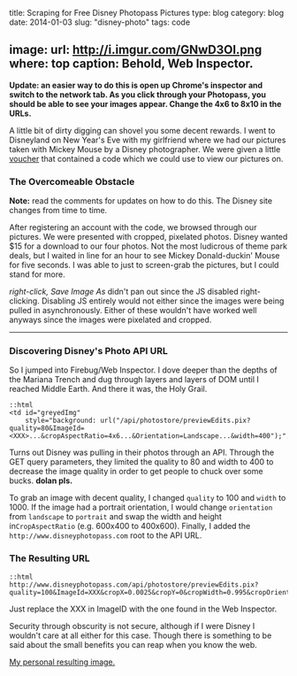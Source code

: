 title: Scraping for Free Disney Photopass Pictures
type: blog
category: blog
date: 2014-01-03
slug: "disney-photo"
tags: code

image:
    url: http://i.imgur.com/GNwD3OI.png
    where: top
    caption: Behold, Web Inspector.
---

**Update: an easier way to do this is open up Chrome's inspector and switch to
the network tab. As you click through your Photopass, you should be able to see
your images appear. Change the 4x6 to 8x10 in the URLs.**

A little bit of dirty digging can shovel you some decent rewards. I went to
Disneyland on New Year's Eve with my girlfriend where we had our pictures taken
with Mickey Mouse by a Disney photographer. We were given a little
[voucher](http://i.imgur.com/PpXwGfR.jpg) that contained a code which we could
use to view our pictures on.

### The Overcomeable Obstacle

**Note:** read the comments for updates on how to do this. The Disney site
changes from time to time.

After registering an account with the code, we browsed through our pictures. We
were presented with cropped, pixelated photos. Disney wanted $15 for a download
to our four photos. Not the most ludicrous of theme park deals, but I waited in
line for an hour to see Mickey Donald-duckin' Mouse for five seconds. I was
able to just to screen-grab the pictures, but I could stand for more.

*right-click, Save Image As* didn't pan out since the JS disabled
right-clicking. Disabling JS entirely would not either since the images were
being pulled in asynchronously. Either of these wouldn't have worked well
anyways since the images were pixelated and cropped.

---

### Discovering Disney's Photo API URL

So I jumped into Firebug/Web Inspector. I dove deeper than the depths of the
Mariana Trench and dug through layers and layers of DOM until I reached Middle
Earth. And there it was, the Holy Grail.

    ::html
    <td id="greyedImg"
        style="background: url("/api/photostore/previewEdits.pix?quality=80&ImageId=<XXX>...&cropAspectRatio=4x6...&Orientation=Landscape...&width=400");"...>

Turns out Disney was pulling in their photos through an API. Through the GET
query parameters, they limited the quality to 80 and width to 400 to decrease
the image quality in order to get people to chuck over some bucks. **dolan pls.**

To grab an image with decent quality, I changed ```quality``` to 100 and
```width``` to 1000. If the image had a portrait orientation, I would change
```orientation``` from ```landscape``` to ```portrait``` and swap the width and
height in```CropAspectRatio``` (e.g. 600x400 to 400x600). Finally, I added the
```http://www.disneyphotopass.com``` root to the API URL.

### The Resulting URL

    ::html
    http://www.disneyphotopass.com/api/photostore/previewEdits.pix?quality=100&ImageId=XXX&cropX=0.0025&cropY=0&cropWidth=0.995&cropOrientation=Landscape&cropAspectRatio=4x6&overlayAssetId=null&width=1000&Rotation=None&BlackAndWhite=false*

Just replace the XXX in ImageID with the one found in the Web Inspector.

Security through obscurity is not secure, although if I were Disney I wouldn't
care at all either for this case. Though there is something to be said about
the small benefits you can reap when you know the web.


[My personal resulting image.](http://i.imgur.com/SkCHQIA.jpg)

